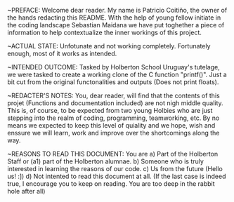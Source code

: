 ~PREFACE:
Welcome dear reader. My name is Patricio Coitiño, the owner of the hands redacting this README.
With the help of young fellow initiate in the coding landscape Sebastian Maidana we have put toghether
a piece of information to help contextualize the inner workings of this project.

~ACTUAL STATE:
Unfotunate and not working completely. Fortunately enough, most of it works as intended.

~INTENDED OUTCOME:
Tasked by Holberton School Uruguay's tutelage, we were tasked to create a working clone of the C function "printf()".
Just a bit cut from the original functonalities and outputs (Does not print floats).

~REDACTER'S NOTES:
You, dear reader, will find that the contents of this projet (Functions and documentation included) are not nigh middle quality.
This is, of course, to be expected from two young Holbies who are just stepping into the realm of coding, programming,
teamworking, etc. By no means we expected to keep this level of quiality and we hope, wish and enssure we will
learn, work and improve over the shortcomings along the way.

~REASONS TO READ THIS DOCUMENT:
You are a) Part of the Holberton Staff or (a1) part of the Holberton alumnae.
	b) Someone who is truly interested in learning the reasons of our code.
	c) Us from the future (Hello us! :])
	d) Not intented to read this document at all.
	(If the last case is indeed true, I encourage you to keep on reading. You are too deep in the rabbit hole after all)
